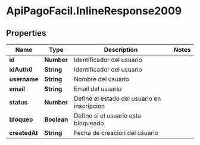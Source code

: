 # ApiPagoFacil.InlineResponse2009

## Properties

Name | Type | Description | Notes
------------ | ------------- | ------------- | -------------
**id** | **Number** | Identificador del usuario | 
**idAuth0** | **String** | Identificador del usuario | 
**username** | **String** | Nombre del usuario | 
**email** | **String** | Email del usuario | 
**status** | **Number** | Define el estado del usuario en inscripcion | 
**bloqueo** | **Boolean** | Define si el usuario esta bloqueado | 
**createdAt** | **String** | Fecha de creacion del usuario | 


